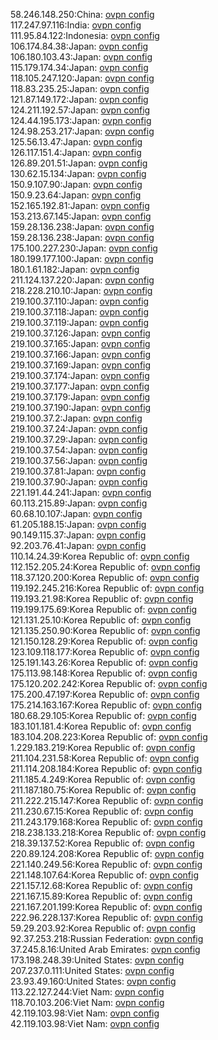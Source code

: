 58.246.148.250:China: [ovpn config](vpn/58_246_148_250.ovpn)  
117.247.97.116:India: [ovpn config](vpn/117_247_97_116.ovpn)  
111.95.84.122:Indonesia: [ovpn config](vpn/111_95_84_122.ovpn)  
106.174.84.38:Japan: [ovpn config](vpn/106_174_84_38.ovpn)  
106.180.103.43:Japan: [ovpn config](vpn/106_180_103_43.ovpn)  
115.179.174.34:Japan: [ovpn config](vpn/115_179_174_34.ovpn)  
118.105.247.120:Japan: [ovpn config](vpn/118_105_247_120.ovpn)  
118.83.235.25:Japan: [ovpn config](vpn/118_83_235_25.ovpn)  
121.87.149.172:Japan: [ovpn config](vpn/121_87_149_172.ovpn)  
124.211.192.57:Japan: [ovpn config](vpn/124_211_192_57.ovpn)  
124.44.195.173:Japan: [ovpn config](vpn/124_44_195_173.ovpn)  
124.98.253.217:Japan: [ovpn config](vpn/124_98_253_217.ovpn)  
125.56.13.47:Japan: [ovpn config](vpn/125_56_13_47.ovpn)  
126.117.151.4:Japan: [ovpn config](vpn/126_117_151_4.ovpn)  
126.89.201.51:Japan: [ovpn config](vpn/126_89_201_51.ovpn)  
130.62.15.134:Japan: [ovpn config](vpn/130_62_15_134.ovpn)  
150.9.107.90:Japan: [ovpn config](vpn/150_9_107_90.ovpn)  
150.9.23.64:Japan: [ovpn config](vpn/150_9_23_64.ovpn)  
152.165.192.81:Japan: [ovpn config](vpn/152_165_192_81.ovpn)  
153.213.67.145:Japan: [ovpn config](vpn/153_213_67_145.ovpn)  
159.28.136.238:Japan: [ovpn config](vpn/159_28_136_238.ovpn)  
159.28.136.238:Japan: [ovpn config](vpn/159_28_136_238.ovpn)  
175.100.227.230:Japan: [ovpn config](vpn/175_100_227_230.ovpn)  
180.199.177.100:Japan: [ovpn config](vpn/180_199_177_100.ovpn)  
180.1.61.182:Japan: [ovpn config](vpn/180_1_61_182.ovpn)  
211.124.137.220:Japan: [ovpn config](vpn/211_124_137_220.ovpn)  
218.228.210.10:Japan: [ovpn config](vpn/218_228_210_10.ovpn)  
219.100.37.110:Japan: [ovpn config](vpn/219_100_37_110.ovpn)  
219.100.37.118:Japan: [ovpn config](vpn/219_100_37_118.ovpn)  
219.100.37.119:Japan: [ovpn config](vpn/219_100_37_119.ovpn)  
219.100.37.126:Japan: [ovpn config](vpn/219_100_37_126.ovpn)  
219.100.37.165:Japan: [ovpn config](vpn/219_100_37_165.ovpn)  
219.100.37.166:Japan: [ovpn config](vpn/219_100_37_166.ovpn)  
219.100.37.169:Japan: [ovpn config](vpn/219_100_37_169.ovpn)  
219.100.37.174:Japan: [ovpn config](vpn/219_100_37_174.ovpn)  
219.100.37.177:Japan: [ovpn config](vpn/219_100_37_177.ovpn)  
219.100.37.179:Japan: [ovpn config](vpn/219_100_37_179.ovpn)  
219.100.37.190:Japan: [ovpn config](vpn/219_100_37_190.ovpn)  
219.100.37.2:Japan: [ovpn config](vpn/219_100_37_2.ovpn)  
219.100.37.24:Japan: [ovpn config](vpn/219_100_37_24.ovpn)  
219.100.37.29:Japan: [ovpn config](vpn/219_100_37_29.ovpn)  
219.100.37.54:Japan: [ovpn config](vpn/219_100_37_54.ovpn)  
219.100.37.56:Japan: [ovpn config](vpn/219_100_37_56.ovpn)  
219.100.37.81:Japan: [ovpn config](vpn/219_100_37_81.ovpn)  
219.100.37.90:Japan: [ovpn config](vpn/219_100_37_90.ovpn)  
221.191.44.241:Japan: [ovpn config](vpn/221_191_44_241.ovpn)  
60.113.215.89:Japan: [ovpn config](vpn/60_113_215_89.ovpn)  
60.68.10.107:Japan: [ovpn config](vpn/60_68_10_107.ovpn)  
61.205.188.15:Japan: [ovpn config](vpn/61_205_188_15.ovpn)  
90.149.115.37:Japan: [ovpn config](vpn/90_149_115_37.ovpn)  
92.203.76.41:Japan: [ovpn config](vpn/92_203_76_41.ovpn)  
110.14.24.39:Korea Republic of: [ovpn config](vpn/110_14_24_39.ovpn)  
112.152.205.24:Korea Republic of: [ovpn config](vpn/112_152_205_24.ovpn)  
118.37.120.200:Korea Republic of: [ovpn config](vpn/118_37_120_200.ovpn)  
119.192.245.216:Korea Republic of: [ovpn config](vpn/119_192_245_216.ovpn)  
119.193.21.98:Korea Republic of: [ovpn config](vpn/119_193_21_98.ovpn)  
119.199.175.69:Korea Republic of: [ovpn config](vpn/119_199_175_69.ovpn)  
121.131.25.10:Korea Republic of: [ovpn config](vpn/121_131_25_10.ovpn)  
121.135.250.90:Korea Republic of: [ovpn config](vpn/121_135_250_90.ovpn)  
121.150.128.29:Korea Republic of: [ovpn config](vpn/121_150_128_29.ovpn)  
123.109.118.177:Korea Republic of: [ovpn config](vpn/123_109_118_177.ovpn)  
125.191.143.26:Korea Republic of: [ovpn config](vpn/125_191_143_26.ovpn)  
175.113.98.148:Korea Republic of: [ovpn config](vpn/175_113_98_148.ovpn)  
175.120.202.242:Korea Republic of: [ovpn config](vpn/175_120_202_242.ovpn)  
175.200.47.197:Korea Republic of: [ovpn config](vpn/175_200_47_197.ovpn)  
175.214.163.167:Korea Republic of: [ovpn config](vpn/175_214_163_167.ovpn)  
180.68.29.105:Korea Republic of: [ovpn config](vpn/180_68_29_105.ovpn)  
183.101.181.4:Korea Republic of: [ovpn config](vpn/183_101_181_4.ovpn)  
183.104.208.223:Korea Republic of: [ovpn config](vpn/183_104_208_223.ovpn)  
1.229.183.219:Korea Republic of: [ovpn config](vpn/1_229_183_219.ovpn)  
211.104.231.58:Korea Republic of: [ovpn config](vpn/211_104_231_58.ovpn)  
211.114.208.184:Korea Republic of: [ovpn config](vpn/211_114_208_184.ovpn)  
211.185.4.249:Korea Republic of: [ovpn config](vpn/211_185_4_249.ovpn)  
211.187.180.75:Korea Republic of: [ovpn config](vpn/211_187_180_75.ovpn)  
211.222.215.147:Korea Republic of: [ovpn config](vpn/211_222_215_147.ovpn)  
211.230.67.15:Korea Republic of: [ovpn config](vpn/211_230_67_15.ovpn)  
211.243.179.168:Korea Republic of: [ovpn config](vpn/211_243_179_168.ovpn)  
218.238.133.218:Korea Republic of: [ovpn config](vpn/218_238_133_218.ovpn)  
218.39.137.52:Korea Republic of: [ovpn config](vpn/218_39_137_52.ovpn)  
220.89.124.208:Korea Republic of: [ovpn config](vpn/220_89_124_208.ovpn)  
221.140.249.56:Korea Republic of: [ovpn config](vpn/221_140_249_56.ovpn)  
221.148.107.64:Korea Republic of: [ovpn config](vpn/221_148_107_64.ovpn)  
221.157.12.68:Korea Republic of: [ovpn config](vpn/221_157_12_68.ovpn)  
221.167.15.89:Korea Republic of: [ovpn config](vpn/221_167_15_89.ovpn)  
221.167.201.199:Korea Republic of: [ovpn config](vpn/221_167_201_199.ovpn)  
222.96.228.137:Korea Republic of: [ovpn config](vpn/222_96_228_137.ovpn)  
59.29.203.92:Korea Republic of: [ovpn config](vpn/59_29_203_92.ovpn)  
92.37.253.218:Russian Federation: [ovpn config](vpn/92_37_253_218.ovpn)  
37.245.8.16:United Arab Emirates: [ovpn config](vpn/37_245_8_16.ovpn)  
173.198.248.39:United States: [ovpn config](vpn/173_198_248_39.ovpn)  
207.237.0.111:United States: [ovpn config](vpn/207_237_0_111.ovpn)  
23.93.49.160:United States: [ovpn config](vpn/23_93_49_160.ovpn)  
113.22.127.244:Viet Nam: [ovpn config](vpn/113_22_127_244.ovpn)  
118.70.103.206:Viet Nam: [ovpn config](vpn/118_70_103_206.ovpn)  
42.119.103.98:Viet Nam: [ovpn config](vpn/42_119_103_98.ovpn)  
42.119.103.98:Viet Nam: [ovpn config](vpn/42_119_103_98.ovpn)  
